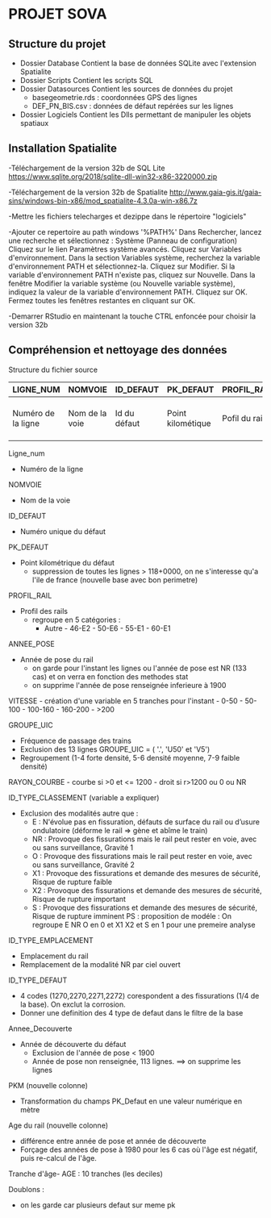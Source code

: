 # PROJET SOVA


## Structure du projet
- Dossier Database
     Contient la base de données SQLite avec l'extension Spatialite
- Dossier Scripts
     Contient les scripts SQL
- Dossier Datasources
     Contient les sources de données du projet
     - basegeometrie.rds : coordonnées GPS des lignes
     - DEF_PN_BIS.csv : données de défaut repérées sur les lignes
- Dossier Logiciels
     Contient les Dlls permettant de manipuler les objets spatiaux




## Installation Spatialite

-Téléchargement de la version 32b de SQL Lite
     https://www.sqlite.org/2018/sqlite-dll-win32-x86-3220000.zip

-Téléchargement de la version 32b de Spatialite
     http://www.gaia-gis.it/gaia-sins/windows-bin-x86/mod_spatialite-4.3.0a-win-x86.7z

-Mettre les fichiers telecharges et dezippe dans le répertoire "logiciels"

-Ajouter ce repertoire au path windows '%PATH%'
	Dans Rechercher, lancez une recherche et sélectionnez : Système (Panneau de configuration)
	Cliquez sur le lien Paramètres système avancés.
	Cliquez sur Variables d'environnement. 
		Dans la section Variables système, recherchez la variable d'environnement PATH et sélectionnez-la. 
		Cliquez sur Modifier. Si la variable d'environnement PATH n'existe pas, cliquez sur Nouvelle.
	Dans la fenêtre Modifier la variable système (ou Nouvelle variable système), indiquez la valeur de la variable d'environnement PATH. 
		Cliquez sur OK. 
		Fermez toutes les fenêtres restantes en cliquant sur OK.

-Demarrer RStudio en maintenant la touche CTRL enfoncée pour choisir la version 32b


## Compréhension et nettoyage des données

Structure du fichier source

| LIGNE_NUM  | NOMVOIE | ID_DEFAUT | PK_DEFAUT | PROFIL_RAIL | ANNEE_POSE | VITESSE | GROUPE_UIC | RAYON_COURBE | ID_TYPE_CLASSEMENT | ID_TYPE_EMPLACEMENT | ID_TYPE_DEFAUT | ANNEE_DECOUVERTE |
| ---  | --- | --- | --- | --- | --- | --- | --- | --- | --- | --- | --- | --- |
| Numéro de la ligne  | Nom de la voie | Id du défaut | Point kilométique | Pofil du rail | Année de pose du rail | Vitesse maximum autorisé sur le rail | Fréquence d'uilisation du rail | Rayon de courbure du rail | Id du défaut trouvé (variable a expliquer) | Emplcement du rail | Id du type de défaut | Annee de découverte du défaut |






Ligne_num
   - Numéro de la ligne
   
NOMVOIE
   - Nom de la voie
   
ID_DEFAUT
   - Numéro unique du défaut
   
PK_DEFAUT
   - Point kilométrique du défaut
      - suppression de toutes les lignes > 118+0000, on ne s'interesse qu'a l'ile de france (nouvelle base avec bon perimetre)
   
PROFIL_RAIL
   - Profil des rails
      - regroupe en 5 catégories : 
      	- Autre
	- 46-E2
	- 50-E6
	- 55-E1
	- 60-E1

ANNEE_POSE
   - Année de pose du rail
      - on garde pour l'instant les lignes ou l'année de pose est NR (133 cas) et on verra en fonction des methodes stat
      - on supprime l'année de pose renseignée inferieure à 1900

VITESSE
	- création d'une variable en 5 tranches pour l'instant
		- 0-50
		- 50-100
		- 100-160
		- 160-200
		- >200

GROUPE_UIC
   - Fréquence de passage des trains
   - Exclusion des 13 lignes GROUPE_UIC = ( '.',  'U50' et 'V5')
   - Regroupement (1-4 forte densité, 5-6 densité moyenne, 7-9 faible densité)

RAYON_COURBE
	- courbe si >0 et <= 1200
	- droit si r>1200 ou 0 ou NR

ID_TYPE_CLASSEMENT (variable a expliquer)
   - Exclusion des modalités autre que :
        - E : N'évolue pas en fissuration, défauts de surface du rail ou d’usure ondulatoire (déforme le rail => gène et abîme le train) 
        - NR : Provoque des fissurations mais le rail peut rester en voie, avec ou sans surveillance, Gravité 1
        - O : Provoque des fissurations mais le rail peut rester en voie, avec ou sans surveillance, Gravité 2
        - X1 : Provoque des fissurations et demande des mesures de sécurité, Risque de rupture faible
        - X2 : Provoque des fissurations et demande des mesures de sécurité, Risque de rupture important
        - S : Provoque des fissurations et demande des mesures de sécurité, Risque de rupture imminent
   PS : proposition de modéle : On regroupe E NR O en 0 et X1 X2 et S en 1 pour une premeire analyse
   
ID_TYPE_EMPLACEMENT
   - Emplacement du rail
   - Remplacement de la modalité NR par ciel ouvert

ID_TYPE_DEFAUT
   - 4 codes (1270,2270,2271,2272) corespondent a des fissurations (1/4 de la base). On exclut la corrosion.
   - Donner une definition des 4 type de defaut dans le filtre de la base

Annee_Decouverte
   - Année de découverte du défaut
      - Exclusion de l'année de pose < 1900
      - Année de pose non renseignée, 113 lignes. ==> on supprime les lignes

PKM (nouvelle colonne)
   - Transformation du champs PK_Defaut en une valeur numérique en mètre

Age du rail (nouvelle colonne)
   - différence entre année de pose et année de découverte
   - Forçage des années de pose à 1980 pour les 6 cas où l'âge est négatif, puis re-calcul de l'âge.

Tranche d'âge- AGE : 10 tranches (les deciles)


Doublons :
   - on les garde car plusieurs defaut sur meme pk

